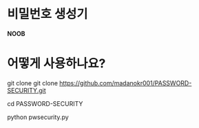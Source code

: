 # 비밀번호 생성기
**NOOB**

# 어떻게 사용하나요?

git clone git clone https://github.com/madanokr001/PASSWORD-SECURITY.git

cd PASSWORD-SECURITY

python pwsecurity.py
